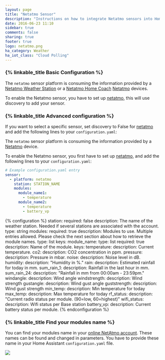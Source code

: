 ```yaml
---
layout: page
title: "Netatmo Sensor"
description: "Instructions on how to integrate Netatmo sensors into Home Assistant."
date: 2016-06-23 11:10
sidebar: true
comments: false
sharing: true
footer: true
logo: netatmo.png
ha_category: Weather
ha_iot_class: "Cloud Polling"
---
```


### {% linkable_title Basic Configuration %}

The `netatmo` sensor platform is consuming the information provided by a [Netatmo Weather Station](https://www.netatmo.com/en-us/weather/weatherstation) or a 
[Netatmo Home Coach](https://www.netatmo.com/en-us/aircare/homecoach) [Netatmo](https://www.netatmo.com) devices.

To enable the Netatmo sensor, you have to set up [netatmo](/components/netatmo/), this will use discovery to add your sensor.

### {% linkable_title Advanced configuration %}

If you want to select a specific sensor, set discovery to False for [netatmo](/components/netatmo/) and add the following lines to your `configuration.yaml`:

The `netatmo` sensor platform is consuming the information provided by a [Netatmo](https://www.netatmo.com) device.

To enable the Netatmo sensor, you first have to set up [netatmo](/components/netatmo/), and add the following lines to your `configuration.yaml`:

```yaml
# Example configuration.yaml entry
sensor:
  - platform: netatmo
    station: STATION_NAME
    modules:
      module_name1:
        - temperature
      module_name2:
        - temperature
        - battery_vp
```

{% configuration %}
station:
  required: false
  description: The name of the weather station. Needed if several stations are associated with the account.
  type: string
modules:
  required: true
  description: Modules to use. Multiple entries allowed. Please check the next section about how to retrieve the module names.
  type: list
  keys:
    module_name:
      type: list
      required: true
      description: Name of the module.
      keys:
        temperature:
          description: Current temperature.
        co2:
          description: CO2 concentration in ppm.
        pressure:
          description: Pressure in mbar.
        noise:
          description: Noise level in dB.
        humidity:
          description: "Humidity in %."
        rain:
          description: Estimated rainfall for today in mm.
        sum_rain_1:
          description: Rainfall in the last hour in mm.
        sum_rain_24:
          description: "Rainfall in mm from 00:00am - 23:59pm."
        windangle:
          description: Wind angle
        windstrength:
          description: Wind strength
        gustangle:
          description: Wind gust angle
        guststrength:
          description: Wind gust strength
        min_temp:
          description: Min temperature for today
        max_temp:
          description: Max temperature for today
        rf_status:
          description: "Current radio status per module. (90=low, 60=highest)"
        wifi_status:
          description: Wifi status per Base station
        battery_vp:
          description: Current battery status per module.
{% endconfiguration %}

### {% linkable_title Find your modules name %}

You can find your modules name in your [online NetAtmo account](https://my.netatmo.com/app/station). These names can be found and changed in parameters. You have to provide these name in your Home Assistant `configuration.yaml` file.

<p class='img'>
<img src='/images/screenshots/netatmo_module.png' />
</p>
